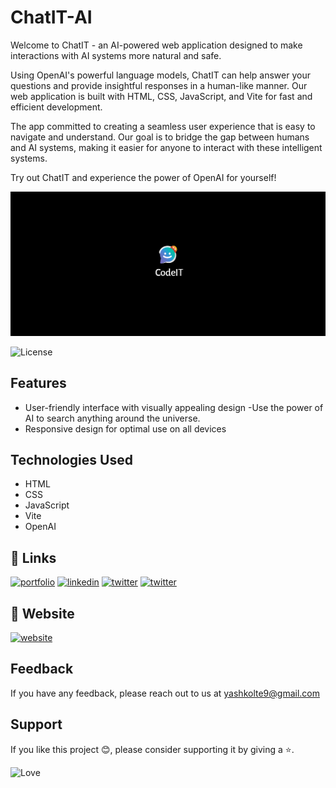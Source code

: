 # ChatIT-AI

Welcome to ChatIT - an AI-powered web application designed to make interactions with AI systems more natural and safe.

Using OpenAI's powerful language models, ChatIT can help answer your questions and provide insightful responses in a human-like manner. Our web application is built with HTML, CSS, JavaScript, and Vite for fast and efficient development.

The app committed to creating a seamless user experience that is easy to navigate and understand. Our goal is to bridge the gap between humans and AI systems, making it easier for anyone to interact with these intelligent systems.

Try out ChatIT and experience the power of OpenAI for yourself!

<img src="readme.png" alt="ChatIT UI"/>

![License](https://img.shields.io/github/license/yashkolte/gameui.svg)

## Features
- User-friendly interface with visually appealing design
-Use the power of AI to search anything around the universe.
- Responsive design for optimal use on all devices

## Technologies Used
* HTML
* CSS
* JavaScript
* Vite
* OpenAI

## 🔗 Links
[![portfolio](https://img.shields.io/badge/my_github-000?style=for-the-badge&logo=ko-fi&logoColor=white)](https://github.com/yashkolte)
[![linkedin](https://img.shields.io/badge/linkedin-0A66C2?style=for-the-badge&logo=linkedin&logoColor=white)](https://www.linkedin.com/in/yashkolte)
[![twitter](https://img.shields.io/badge/twitter-1DA1F2?style=for-the-badge&logo=twitter&logoColor=white)](https://twitter.com/yashkolte20)
[![twitter](https://img.shields.io/badge/instagram-f60866?style=for-the-badge&logo=instagram&logoColor=white)](https://www.instagram.com/yashkolte_/)

## 🔗 Website
[![website](https://img.shields.io/badge/website-000?style=for-the-badge&logo=hyper&logoColor=white)](https://chatit-seven.vercel.app/)

## Feedback

If you have any feedback, please reach out to us at yashkolte9@gmail.com

## Support

If you like this project 😊, please consider supporting it by giving a ⭐️.


![Love](http://ForTheBadge.com/images/badges/built-with-love.svg)

